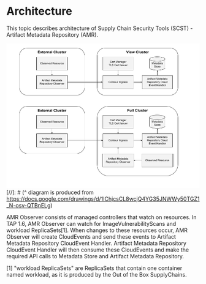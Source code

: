 # Architecture

This topic describes architecture of Supply Chain Security Tools (SCST) - Artifact Metadata Repository (AMR).

![Diagram of Architecture for AMR Interaction](../images/amr-arch.png)
[//]: # (^ diagram is produced from https://docs.google.com/drawings/d/1IChjcsCL8wcjQ4YG35JNWWy50TGZ1_N-osv-QTBnELg)

AMR Observer consists of managed controllers that watch on resources. In TAP 1.6, AMR Observer can watch for ImageVulnerabilityScans and workload ReplicaSets[1]. When changes to these resources occur, AMR Observer will create CloudEvents and send these events to Artifact Metadata Repository CloudEvent Handler. Artifact Metadata Repository CloudEvent Handler will then consume these CloudEvents and make the required API calls to Metadata Store and Artifact Metadata Repository. 

[1] "workload ReplicaSets" are ReplicaSets that contain one container named workload, as it is produced by the Out of the Box SupplyChains.
